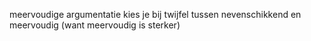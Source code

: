 meervoudige argumentatie kies je bij twijfel tussen nevenschikkend en meervoudig
(want meervoudig is sterker)